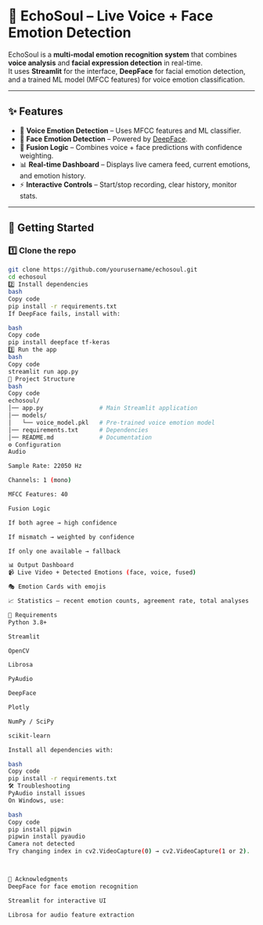 # 🧠 EchoSoul – Live Voice + Face Emotion Detection

EchoSoul is a **multi-modal emotion recognition system** that combines **voice analysis** and **facial expression detection** in real-time.  
It uses **Streamlit** for the interface, **DeepFace** for facial emotion detection, and a trained ML model (MFCC features) for voice emotion classification.  

---

## ✨ Features

- 🎤 **Voice Emotion Detection** – Uses MFCC features and ML classifier.
- 📸 **Face Emotion Detection** – Powered by [DeepFace](https://github.com/serengil/deepface).
- 🧠 **Fusion Logic** – Combines voice + face predictions with confidence weighting.
- 📊 **Real-time Dashboard** – Displays live camera feed, current emotions, and emotion history.
- ⚡ **Interactive Controls** – Start/stop recording, clear history, monitor stats.

---

## 🚀 Getting Started

### 1️⃣ Clone the repo
```bash
git clone https://github.com/yourusername/echosoul.git
cd echosoul
2️⃣ Install dependencies
bash
Copy code
pip install -r requirements.txt
If DeepFace fails, install with:

bash
Copy code
pip install deepface tf-keras
3️⃣ Run the app
bash
Copy code
streamlit run app.py
📂 Project Structure
bash
Copy code
echosoul/
│── app.py                # Main Streamlit application
│── models/
│   └── voice_model.pkl   # Pre-trained voice emotion model
│── requirements.txt      # Dependencies
│── README.md             # Documentation
⚙️ Configuration
Audio

Sample Rate: 22050 Hz

Channels: 1 (mono)

MFCC Features: 40

Fusion Logic

If both agree → high confidence

If mismatch → weighted by confidence

If only one available → fallback

📊 Output Dashboard
📹 Live Video + Detected Emotions (face, voice, fused)

🎭 Emotion Cards with emojis

📈 Statistics – recent emotion counts, agreement rate, total analyses

📌 Requirements
Python 3.8+

Streamlit

OpenCV

Librosa

PyAudio

DeepFace

Plotly

NumPy / SciPy

scikit-learn

Install all dependencies with:

bash
Copy code
pip install -r requirements.txt
🛠️ Troubleshooting
PyAudio install issues
On Windows, use:

bash
Copy code
pip install pipwin
pipwin install pyaudio
Camera not detected
Try changing index in cv2.VideoCapture(0) → cv2.VideoCapture(1 or 2).



🙌 Acknowledgments
DeepFace for face emotion recognition

Streamlit for interactive UI

Librosa for audio feature extraction
